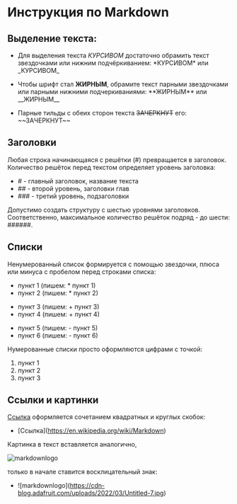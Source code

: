 # Инструкция по Markdown
## Выделение текста:

* Для выделения текста *КУРСИВОМ* достаточно обрамить текст звездочками или нижним подчёркиванием: \*КУРСИВОМ* или \_КУРСИВОМ_

* Чтобы шрифт стал **ЖИРНЫМ**, обрамите текст парными звездочками или парными нижними подчеркиваниями: \*\*ЖИРНЫМ** или \_\_ЖИРНЫМ__

* Парные тильды с обеих сторон текста ~~ЗАЧЕРКНУТ~~ его: \~~ЗАЧЕРКНУТ~~

## Заголовки

Любая строка начинающаяся с решётки (\#) превращается в заголовок. Количество решёток перед текстом определяет уровень заголовка: 
* \# - главный заголовок, название текста
* \## - второй уровень, заголовки глав
* \### - третий уровень, подзаголовки

Допустимо создать структуру с шестью уровнями заголовков. Соответственно, максимальное количество решёток подряд - до шести: ######.

## Списки

Ненумерованный список формируется с помощью звездочки, плюса или минуса с пробелом перед строками списка:

* пункт 1  (пишем: \* пункт 1)
* пункт 2  (пишем: \* пункт 2)
+ пункт 3  (пишем: \+ пункт 3)
+ пункт 4  (пишем: \+ пункт 4)
- пункт 5  (пишем: \- пункт 5)
- пункт 6  (пишем: \- пункт 6)

Нумерованные списки просто оформляются цифрами с точкой:

1. пункт 1  
2. пункт 2 
3. пункт 3 

## Ссылки и картинки

[Ссылка](https://en.wikipedia.org/wiki/Markdown) оформляется сочетанием квадратных и круглых скобок: 
* \[Ссылка](https://en.wikipedia.org/wiki/Markdown)

Картинка в текст вставляется аналогично,

![markdownlogo](https://cdn-blog.adafruit.com/uploads/2022/03/Untitled-7.jpg)

только в начале ставится восклицательный знак:
* \!\[markdownlogo](https://cdn-blog.adafruit.com/uploads/2022/03/Untitled-7.jpg)